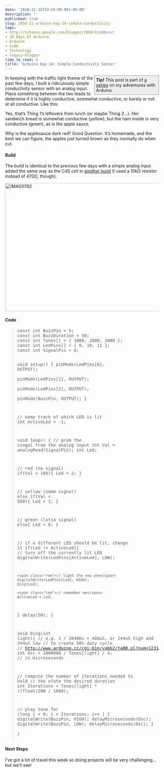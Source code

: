 ```yaml
---
date: '2010-11-14T23:56:00.001-05:00'
description: ''
published: true
slug: 2010-11-arduino-day-14-simple-conductivity
tags:
- http://schemas.google.com/blogger/2008/kind#post
- 30 Days Of Arduino
- Arduino
- Code
- Technology
- legacy-blogger
time_to_read: 5
title: 'Arduino Day 14: Simple Conductivity Sensor'
---
```


<div style="border-bottom: #888 1px solid; border-left: #888 1px solid; padding-bottom: 5px; background-color: #eee; margin: 0px auto; padding-left: 5px; width: 200px; padding-right: 5px; float: right; border-top: #888 1px solid; border-right: #888 1px solid; padding-top: 5px;"><strong>Tip!</strong> This post is part of <a href="http://blog.wassupy.com/search/label/30%20Days%20Of%20Arduino">a series</a> on my adventures with Arduino</div>  <p>In keeping with the traffic light theme of the past few days, I built a ridiculously simple conductivity sensor with an analog input. Place something between the two leads to determine if it is highly conductive, somewhat conductive, or barely or not at all conductive. Like this:</p>  <p align="center"></p>  <p>Yes, that’s Thing 1’s leftovers from lunch (or maybe Thing 2…). Her sandwich bread is somewhat conductive (yellow), but the ham inside is very conductive (green), as is the apple sauce.</p>  <p>Why is the applesauce dark red? Good Question. It’s homemade, and the best we can figure, the apples just turned brown as they normally do when cut.</p>  <h4>Build</h4>  <p>The build is identical to the previous few days with a simple analog input added the same way as the CdS cell in <a href="http://blog.wassupy.com/2010/11/arduino-day-6-analog-inputs.html" target="_blank">another build</a> (I used a 10kΩ resistor instead of 470Ω, though).</p>  <p><img alt="IMAG0782" height="419" src="http://lh5.ggpht.com/_IKD9WtY5kxU/TOC9mSYbDuI/AAAAAAAABQM/sL6mpzYvNG8/IMAG0782%5B3%5D.jpg?imgmax=800" style="margin: 0px auto; display: block; float: none;" title="IMAG0782" width="700" /></p>  <h4>Code</h4>  <blockquote>   <pre class="csharpcode"><span class="kwrd">const</span> <span class="kwrd">int</span> BuzzPin = 5;
<span class="kwrd">const</span> <span class="kwrd">int</span> BuzzDuration = 50; 
<span class="kwrd">const</span> <span class="kwrd">int</span> Tones[] = { 1000, 2000, 3000 };
<span class="kwrd">const</span> <span class="kwrd">int</span> LedPins[] = { 9, 10, 11 };
<span class="kwrd">const</span> <span class="kwrd">int</span> SignalPin = 0;

<span class="kwrd">void</span> setup() {
  pinMode(LedPins[0], OUTPUT);    
  pinMode(LedPins[1], OUTPUT);    
  pinMode(LedPins[2], OUTPUT);    
  pinMode(BuzzPin, OUTPUT);
}

<span class="rem">// keep track of which LED is lit</span>
<span class="kwrd">int</span> ActiveLed = -1;

<span class="kwrd">void</span> loop() {
  <span class="rem">// grab the singal from the analog input</span>
  <span class="kwrd">int</span> Val = analogRead(SignalPin);
  <span class="kwrd">int</span> Led;

  <span class="rem">// red (no signal)</span>
  <span class="kwrd">if</span>(Val &lt; 100){
    Led = 2;
  }
  
  <span class="rem">// yellow (some signal)</span>
  <span class="kwrd">else</span> <span class="kwrd">if</span>(Val &lt; 500){
    Led = 1; 
  }
  
  <span class="rem">// green (lotsa signal)</span>
  <span class="kwrd">else</span>{
    Led = 0;
  }

  <span class="rem">// if a different LED should be lit, change it</span>
  <span class="kwrd">if</span>(Led != ActiveLed){
    <span class="rem">// turn off the currently lit LED</span>
    digitalWrite(LedPins[ActiveLed], LOW);

    <span class="rem">// light the new one</span>
    digitalWrite(LedPins[Led], HIGH);
    Ding(Led);
 
    <span class="rem">// remember me</span>
    ActiveLed = Led;
  }
  delay(50);
}

<span class="kwrd">void</span> Ding(<span class="kwrd">int</span> light){
  <span class="rem">// e.g. 1 / 2048Hz = 488uS, or 244uS high and 244uS low</span>
  <span class="rem">// to create 50% duty cycle</span>
  <span class="rem">// http://www.arduino.cc/cgi-bin/yabb2/YaBB.pl?num=1231194692</span>
  <span class="kwrd">int</span> Osc = 1000000 / Tones[light] / 4; <span class="rem">// in microseconds</span>
  
  <span class="rem">// compute the number of iterations needed to hold</span>
  <span class="rem">// the nfote the desired duration</span>
  <span class="kwrd">int</span> Iterations = Tones[light] * ((<span class="kwrd">float</span>)200 / 1000);
  
  <span class="rem">// play tone</span>
  <span class="kwrd">for</span> (<span class="kwrd">long</span> i = 0; i &lt; Iterations; i++ )
  {
      digitalWrite(BuzzPin, HIGH);
      delayMicroseconds(Osc);
      digitalWrite(BuzzPin, LOW);
      delayMicroseconds(Osc);
  }  
}</pre>
</blockquote>

<h4>Next Steps</h4>

<p>I’ve got a lot of travel this week so doing projects will be very challenging…but we’ll see!</p>